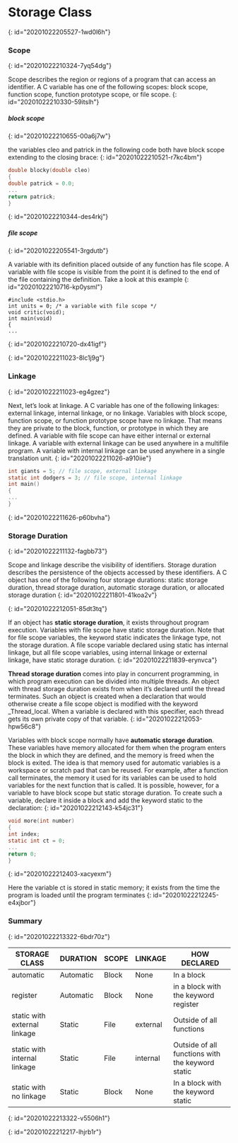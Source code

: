 # Storage Class
{: id="20201022205527-1wd0l6h"}

### Scope
{: id="20201022210324-7yq54dg"}

Scope describes the region or regions of a program that can access an identifier. A C variable
has one of the following scopes: block scope, function scope, function prototype scope, or file
scope.
{: id="20201022210330-59itslh"}

##### block scope
{: id="20201022210655-00a6j7w"}

the variables cleo and patrick in the following code both have block scope extending to the closing
brace:
{: id="20201022210521-r7kc4bm"}

```c
double blocky(double cleo)
{
double patrick = 0.0;
...
return patrick;
}
```
{: id="20201022210344-des4rkj"}

##### file scope
{: id="20201022205541-3rgdutb"}

A variable with its definition placed outside of any function has file scope. A variable with file
scope is visible from the point it is defined to the end of the file containing the definition. Take
a look at this example
{: id="20201022210716-kp0ysml"}

```
#include <stdio.h>
int units = 0; /* a variable with file scope */
void critic(void);
int main(void)
{
...

```
{: id="20201022210720-dx41igf"}

{: id="20201022211023-8lc1j9g"}

### Linkage
{: id="20201022211023-eg4gzez"}

Next, let’s look at linkage. A C variable has one of the following linkages: external linkage,
internal linkage, or no linkage. Variables with block scope, function scope, or function prototype scope have no linkage. That means they are private to the block, function, or prototype in
which they are defined. A variable with file scope can have either internal or external linkage.
A variable with external linkage can be used anywhere in a multifile program. A variable with
internal linkage can be used anywhere in a single translation unit.
{: id="20201022211026-a910iie"}

```c
int giants = 5; // file scope, external linkage
static int dodgers = 3; // file scope, internal linkage
int main()
{
...
}
```
{: id="20201022211626-p60bvha"}

### Storage Duration
{: id="20201022211132-fagbb73"}

Scope and linkage describe the visibility of identifiers. Storage duration describes the persistence
of the objects accessed by these identifiers. A C object has one of the following four storage
durations: static storage duration, thread storage duration, automatic storage duration, or allocated storage duration
{: id="20201022211801-41koa2v"}


{: id="20201022212051-85dt3tq"}

If an object has **static storage duration**, it exists throughout program execution. Variables with
file scope have static storage duration. Note that for file scope variables, the keyword static
indicates the linkage type, not the storage duration. A file scope variable declared using static
has internal linkage, but all file scope variables, using internal linkage or external linkage, have
static storage duration.
{: id="20201022211839-erynvca"}

**Thread storage duration** comes into play in concurrent programming, in which program execution can be divided into multiple threads. An object with thread storage duration exists from
when it’s declared until the thread terminates. Such an object is created when a declaration
that would otherwise create a file scope object is modified with the keyword _Thread_local.
When a variable is declared with this specifier, each thread gets its own private copy of that
variable.
{: id="20201022212053-hpw56c8"}

Variables with block scope normally have **automatic storage duration**. These variables have
memory allocated for them when the program enters the block in which they are defined, and
the memory is freed when the block is exited. The idea is that memory used for automatic variables is a workspace or scratch pad that can be reused. For example, after a function call terminates, the memory it used for its variables can be used to hold variables for the next function that is called. It is possible, however, for a variable to have block scope but static storage duration. To create such a variable, declare it inside a block and add the keyword static to the declaration:
{: id="20201022212143-k54jc31"}

```c
void more(int number)
{
int index;
static int ct = 0;
...
return 0;
}
```
{: id="20201022212403-xacyexm"}

Here the variable ct is stored in static memory; it exists from the time the program is loaded
until the program terminates
{: id="20201022212245-e4xjbor"}

### Summary
{: id="20201022213322-6bdr70z"}

| STORAGE CLASS | DURATION | SCOPE | LINKAGE | HOW DECLARED |
| - | - | - | - | - |
| automatic | Automatic | Block | None | In a block |
| register | Automatic | Block | None | in a block with the keyword register |
| static with external linkage | Static | File | external | Outside of all functions |
| static with internal linkage | Static | File | internal | Outside of all functions with the keyword static |
| static with no linkage | Static | Block | None | In a block with the keyword static |
{: id="20201022213322-v5506h1"}

{: id="20201022212217-lhjrb1r"}
